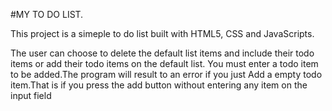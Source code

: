 
#MY TO DO LIST.


This project is a simeple to do list built with HTML5, CSS and JavaScripts.

The  user can choose to delete the default list items and include their todo items 
or add their todo items on the default list.
You must enter a todo item to be added.The program will result to an error if you just  Add a empty todo item.That is if you press the add button without entering any item on the  input field




